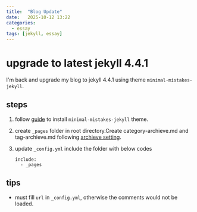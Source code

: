```yaml
---
title:  "Blog Update"
date:   2025-10-12 13:22
categories:
  - essay
tags: [jekyll, essay]
---
```

# upgrade to latest jekyll 4.4.1

I'm back and upgrade my blog to jekyll 4.4.1 using theme `minimal-mistakes-jekyll`.

## steps

1. follow [guide](https://mmistakes.github.io/minimal-mistakes/docs/quick-start-guide/) to install `minimal-mistakes-jekyll` theme.
2. create `_pages` folder in root directory.Create category-archieve.md and tag-archieve.md following [archieve setting](https://mmistakes.github.io/minimal-mistakes/docs/configuration/#archive-settings).
3. update `_config.yml` include the folder with below codes

    ```
    include:
      - _pages
    ```

## tips

- must fill `url` in `_config.yml`, otherwise the comments would not be loaded.
